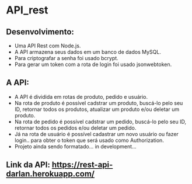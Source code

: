 # API_rest

## Desenvolvimento:

* Uma API Rest com Node.js.
* A API armazena seus dados em um banco de dados MySQL.
* Para criptografar a senha foi usado bcrypt.
* Para gerar um token com a rota de login foi usado jsonwebtoken.

## A API:
* A API é dividida em rotas de produto, pedido e usuário.
* Na rota de produto é possível cadstrar um produto, buscá-lo pelo seu ID, retornar todos os produtos, atualizar um produto e/ou deletar um produto.
* Na rota de pedido é possível cadstrar um pedido, buscá-lo pelo seu ID, retornar todos os pedidos e/ou deletar um pedido.
* Já na rota de usuário é possível cadastrar um novo usuário ou fazer login.. para obter o token que será usado como Authorization.
* Projeto ainda sendo formatado... in development...


Link da API: https://rest-api-darlan.herokuapp.com/
---
